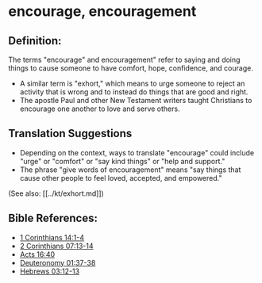 # encourage, encouragement #

## Definition: ##

The terms "encourage" and encouragement" refer to saying and doing things to cause someone to have comfort, hope, confidence, and courage.

* A similar term is "exhort," which means to urge someone to reject an activity that is wrong and to instead do things that are good and right.
* The apostle Paul and other New Testament writers taught Christians to encourage one another to love and serve others.

## Translation Suggestions ##

* Depending on the context, ways to translate "encourage" could include "urge" or "comfort" or "say kind things" or "help and support."
* The phrase "give words of encouragement" means "say things that cause other people to feel loved, accepted, and empowered."

(See also: [[../kt/exhort.md]])

## Bible References: ##

* [1 Corinthians 14:1-4](en/tn/1co/help/14/01)
* [2 Corinthians 07:13-14](en/tn/2co/help/07/13)
* [Acts 16:40](en/tn/act/help/16/40)
* [Deuteronomy 01:37-38](en/tn/deu/help/01/37)
* [Hebrews 03:12-13](en/tn/heb/help/03/12)